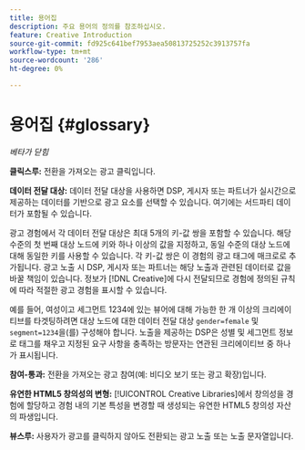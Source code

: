 ```yaml
---
title: 용어집
description: 주요 용어의 정의를 참조하십시오.
feature: Creative Introduction
source-git-commit: fd925c641bef7953aea50813725252c3913757fa
workflow-type: tm+mt
source-wordcount: '286'
ht-degree: 0%

---
```


# 용어집 {#glossary}

*베타가 닫힘*

<!-- more feature metadata?? -->

<!-- ## A-B {#a-b} -->

<!-- not sure I need these "x-through" terms since that we're not creating conversion pixels in this UI, but see if they come up in other text -->

**클릭스루:** 전환을 가져오는 광고 클릭입니다.

**데이터 전달 대상:** 데이터 전달 대상을 사용하면 DSP, 게시자 또는 파트너가 실시간으로 제공하는 데이터를 기반으로 광고 요소를 선택할 수 있습니다. 여기에는 서드파티 데이터가 포함될 수 있습니다.

<!-- verify this -->광고 경험에서 각 데이터 전달 대상은 최대 5개의 키-값 쌍을 포함할 수 있습니다. 해당 수준의 첫 번째 대상 노드에 키와 하나 이상의 값을 지정하고, 동일 수준의 대상 노드에 대해 동일한 키를 사용할 수 있습니다. 각 키-값 쌍은 이 경험의 광고 태그에 매크로로 추가됩니다. 광고 노출 시 DSP, 게시자 또는 파트너는 해당 노출과 관련된 데이터로 값을 바꿀 책임이 있습니다. 정보가 [!DNL Creative]에 다시 전달되므로 경험에 정의된 규칙에 따라 적절한 광고 경험을 표시할 수 있습니다.

예를 들어, 여성이고 세그먼트 1234에 있는 뷰어에 대해 가능한 한 개 이상의 크리에이티브를 타겟팅하려면 대상 노드에 대한 데이터 전달 대상 `gender=female` 및 `segment=1234`을(를) 구성해야 합니다. 노출을 제공하는 DSP은 성별 및 세그먼트 정보로 태그를 채우고 지정된 요구 사항을 충족하는 방문자는 연관된 크리에이티브 중 하나가 표시됩니다.

**참여-통과:** 전환을 가져오는 광고 참여(예: 비디오 보기 또는 광고 확장)입니다.

<!-- or flexible html5 creative variation? -->
**유연한 HTML5 창의성의 변형:** [!UICONTROL Creative Libraries]에서 창의성을 경험에 할당하고 경험 내의 기본 특성을 변경할 때 생성되는 유연한 HTML5 창의성 자산의 파생입니다.

<!-- Not sure if this will be implemented, and how:
You can view all derived creatives, including not only the base creatives you've added but also each child creative derivation, in the card view in [!UICONTROL Creative] > [!UICONTROL Libraries]. In the toolbar, click __?__ , and then select Derived Creatives. [Clarify how to tell which have variations. I can't find any now.]
-->

**뷰스루:** 사용자가 광고를 클릭하지 않아도 전환되는 광고 노출 또는 노출 문자열입니다.
